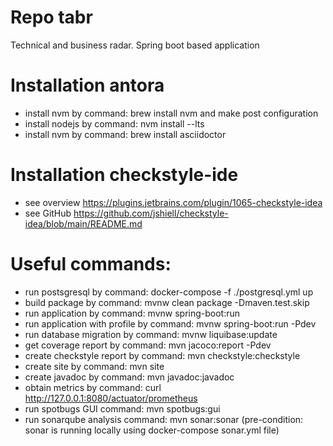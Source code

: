 # Repo tabr
Technical and business radar. Spring boot based application

# Installation antora
* install nvm by command: brew install nvm and make post configuration
* install nodejs by command: nvm install --lts
* install nvm by command: brew install asciidoctor

# Installation checkstyle-ide
* see overview https://plugins.jetbrains.com/plugin/1065-checkstyle-idea
* see GitHub https://github.com/jshiell/checkstyle-idea/blob/main/README.md

# Useful commands:
* run postsgresql by command: docker-compose -f ./postgresql.yml up
* build package by command: mvnw clean package -Dmaven.test.skip
* run application by command: mvnw spring-boot:run
* run application with profile by command: mvnw spring-boot:run -Pdev
* run database migration by command: mvnw liquibase:update
* get coverage report by command: mvn jacoco:report -Pdev
* create checkstyle report by command: mvn checkstyle:checkstyle
* create site by command: mvn site
* create javadoc by command: mvn javadoc:javadoc
* obtain metrics by command: curl http://127.0.0.1:8080/actuator/prometheus
* run spotbugs GUI command: mvn spotbugs:gui
* run sonarqube analysis command: mvn sonar:sonar (pre-condition: sonar is running locally using docker-compose
  sonar.yml file)


